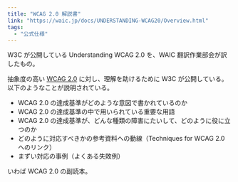 ```yaml
---
title: "WCAG 2.0 解説書"
link: "https://waic.jp/docs/UNDERSTANDING-WCAG20/Overview.html"
tags:
  - "公式仕様"
---
```


W3C が公開している Understanding WCAG 2.0 を、WAIC 翻訳作業部会が訳したもの。

抽象度の高い [WCAG 2.0](https://waic.jp/docs/WCAG20/Overview.html) に対し、理解を助けるために W3C が公開している。以下のようなことが説明されている。

- WCAG 2.0 の達成基準がどのような意図で書かれているのか
- WCAG 2.0 の達成基準の中で用いられている重要な用語
- WCAG 2.0 の達成基準が、どんな種類の障害にたいして、どのように役に立つのか
- どのように対応すべきかの参考資料への動線（Techniques for WCAG 2.0 へのリンク）
- まずい対応の事例（よくある失敗例）

いわば WCAG 2.0 の副読本。
